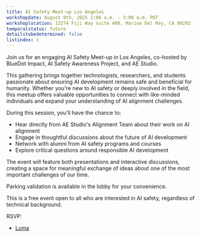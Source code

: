 ```yaml
---
title: AI Safety Meet-up Los Angeles
workshopdate: August 8th, 2025 1:00 a.m. - 3:00 a.m. PDT
workshoplocation: 13274 Fiji Way suite 400, Marina Del Rey, CA 90292
temporalstatus: future
detailstobedetermined: false
listindex: 1
---
```

Join us for an engaging AI Safety Meet-up in Los Angeles, co-hosted by BlueDot Impact, AI Safety Awareness Project, and AE Studio.

This gathering brings together technologists, researchers, and students passionate about ensuring AI development remains safe and beneficial for humanity. Whether you're new to AI safety or deeply involved in the field, this meetup offers valuable opportunities to connect with like-minded individuals and expand your understanding of AI alignment challenges.

During this session, you'll have the chance to:
- Hear directly from AE Studio's Alignment Team about their work on AI alignment
- Engage in thoughtful discussions about the future of AI development
- Network with alumni from AI safety programs and courses
- Explore critical questions around responsible AI development

The event will feature both presentations and interactive discussions, creating a space for meaningful exchange of ideas about one of the most important challenges of our time.

Parking validation is available in the lobby for your convenience.

This is a free event open to all who are interested in AI safety, regardless of technical background.

RSVP:
+ [Luma](https://lu.ma/crcyjurj)